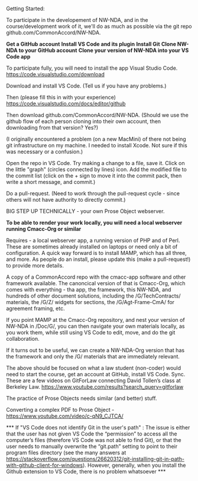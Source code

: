 Getting Started:

To participate in the developement of NW-NDA, and in the course/development work of it, we'll do as much as possible via the git repo github.com/CommonAccord/NW-NDA.

**Get a GitHub account**
**Install VS Code and its plugin**
**Install Git**
**Clone NW-NDA to your GitHub account**
**Clone your version of NW-NDA into your VS Code app**

To participate fully, you will need to install the app Visual Studio Code. https://code.visualstudio.com/download

Download and install VS Code.  (Tell us if you have any problems.)

Then (please fill this in with your experience) https://code.visualstudio.com/docs/editor/github

Then download github.com/CommonAccord/NW-NDA.
(Should we use the github flow of each person cloning into their own account, then downloading from that version?  Yes?)

(I originally encountered a problem (on a new MacMini) of there not being git infrastructure on my machine.  I needed to install Xcode.  Not sure if this was necessary or a confusion.)

Open the repo in VS Code.  Try making a change to a file, save it.  Click on the little "graph" (circles connected by lines) icon.  Add the modified file to the commit list (click on the + sign to move it into the commit pack, then write a short message, and commit.)

Do a pull-request.
(Need to work through the pull-request cycle - since others will not have authority to directly commit.)


BIG STEP UP TECHNICALLY - your own Prose Object webserver. 

**To be able to render your work locally, you will need a local webserver running Cmacc-Org or similar**

Requires - a local webserver app, a running version of PHP and of Perl.  These are sometimes already installed on laptops or need only a bit of configuration.  A quick way forward is to install MAMP, which has all three, and more.  As people do an install, please update this (make a pull-request!) to provide more details.  

A copy of a CommonAccord repo with the cmacc-app software and other framework available.  The canoncical version of that is Cmacc-Org, which comes with everything - tha app, the framework, this NW-NDA, and hundreds of other document solutions, including the /G/TechContracts/ materials, the /G/Z/ widgets for sections, the /G/Agt-Frame-CmA/ for agreement framing, etc.

If you point MAMP at the Cmacc-Org repository, and nest your version of NW-NDA in /Doc/G/, you can then navigate your own materials locally, as you work them, while still using VS Code to edit, move, and do the git collaboration.

If it turns out to be useful, we can create a NW-NDA-Org version that has the framework and only the /G/ materials that are immediately relevant.


The above should be focused on what a law student (non-coder) would need to start the course, get an account at GitHub, install VS Code.  Sync.  These are a few videos on GitForLaw connecting David Tollen’s class at Berkeley Law.  https://www.youtube.com/results?search_query=gitforlaw


The practice of Prose Objects needs similar (and better) stuff.  

Converting a complex PDF to Prose Object - https://www.youtube.com/video/c-qN9_CJTCA/

*** If "VS Code does not identify Git in the user's path" : The issue is either that the user has not given VS Code the “permission” to access all the computer’s files (therefore VS Code was not able to find Git), or that the user needs to manually overwrite the “git.path” setting to point to their program files directory (see the many answers at https://stackoverflow.com/questions/26620312/git-installing-git-in-path-with-github-client-for-windows). However, generally, when you install the Github extension to VS Code, there is no problem whatsoever ***
